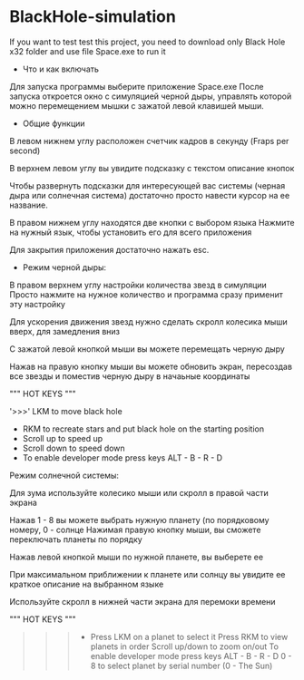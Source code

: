 # BlackHole-simulation

If you want to test test this project, you need to download only Black Hole x32 folder and
use file Space.exe to run it

* Что и как включать

Для запуска программы выберите приложение Space.exe
После запуска откроется окно с симуляцией черной дыры, управлять которой можно перемещением мышки с зажатой левой клавишей мыши.

* Общие функции

В левом нижнем углу расположен счетчик кадров в секунду (Fraps per second)

В верхнем левом углу вы увидите подсказку с текстом описание кнопок

Чтобы развернуть подсказки для интересующей вас системы (черная дыра или солнечная система) достаточно просто навести курсор на ее название.

В правом нижнем углу находятся две кнопки с выбором языка
Нажмите на нужный язык, чтобы установить его для всего приложения

Для закрытия приложения достаточно нажать esc.


* Режим черной дыры:

В правом верхнем углу настройки количества звезд в симуляции
Просто нажмите на нужное количество и программа сразу применит эту настройку

Для ускорения движения звезд нужно сделать скролл колесика мыши вверх, для замедления вниз

С зажатой левой кнопкой мыши вы можете перемещать черную дыру

Нажав на правую кнопку мыши вы можете обновить экран, пересоздав все звезды и поместив черную дыру в начаьные координаты

""" HOT KEYS """

'>>>' LKM to move black hole
* RKM to recreate stars and put black hole on the starting position 
* Scroll up to speed up 
* Scroll down to speed down 
* To enable developer mode press keys ALT - B - R - D 


Режим солнечной системы:

Для зума используйте колесико мыши или скролл в правой части экрана

Нажав 1 - 8 вы можете выбрать нужную планету (по порядковому номеру, 0 - солнце
Нажимая правую кнопку мыши, вы сможете переключать планеты по порядку

Нажав левой кнопкой мыши по нужной планете, вы выберете ее

При максимальном приближении к планете или солнцу вы увидите ее краткое описание на выбранном языке

Используйте скролл в нижней части экрана для перемоки времени

""" HOT KEYS """
>>>* Press LKM on a planet to select it
>>> Press RKM to view planets in order
>>> Scroll up/down to zoom on/out
>>> To enable developer mode press keys ALT - B - R - D
>>> 0 - 8 to select planet by serial number (0 - The Sun)
